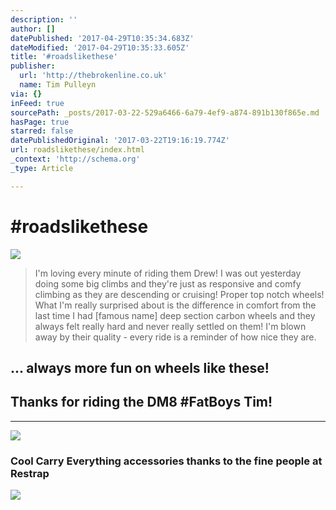 ```yaml
---
description: ''
author: []
datePublished: '2017-04-29T10:35:34.683Z'
dateModified: '2017-04-29T10:35:33.605Z'
title: '#roadslikethese'
publisher:
  url: 'http://thebrokenline.co.uk'
  name: Tim Pulleyn
via: {}
inFeed: true
sourcePath: _posts/2017-03-22-529a6466-6a79-4ef9-a874-891b130f865e.md
hasPage: true
starred: false
datePublishedOriginal: '2017-03-22T19:16:19.774Z'
url: roadslikethese/index.html
_context: 'http://schema.org'
_type: Article

---
```

# \#roadslikethese
![](https://the-grid-user-content.s3-us-west-2.amazonaws.com/677600f3-24cf-45e0-8c16-40813e01a36d.jpg)

> I'm loving every minute of riding them Drew! I was out yesterday doing some big climbs and they're just as responsive and comfy climbing as they are descending or cruising! Proper top notch wheels! 
> What I'm really surprised about is the difference in comfort from the last time I had \[famous name\] deep section carbon wheels and they always felt really hard and never really settled on them!
> I'm blown away by their quality - every ride is a reminder of how nice they are. 

## ... always more fun on wheels like these!

## Thanks for riding the DM8 \#FatBoys Tim!

---

![](https://the-grid-user-content.s3-us-west-2.amazonaws.com/4f7b4cba-8dd0-453d-9550-347cc0956093.jpg)

### Cool Carry Everything accessories thanks to the fine people at **Restrap**
![](https://the-grid-user-content.s3-us-west-2.amazonaws.com/438b55b4-bec9-4df2-971b-f87d114fe7f7.jpg)